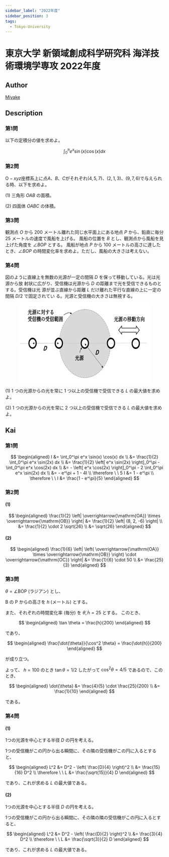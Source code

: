 ```yaml
---
sidebar_label: "2022年度"
sidebar_position: 3
tags:
  - Tokyo-University
---
```

# 東京大学 新領域創成科学研究科 海洋技術環境学専攻 2022年度

## **Author**
[Miyake](https://miyake.github.io/exams/index.html)

## **Description**
### 第1問
以下の定積分の値を求めよ。

$$
\int_0^{\pi} e^x \sin(x) \cos(x) dx
$$

### 第2問
$\text{O} - xyz$座標系上に点$A$、$B$、$C$がそれぞれ$(4, 5, 7)$、$(2, 1, 3)$、$(9, 7, 6)$で与えられる時、以下を求めよ。

(1) 三角形 $OAB$ の面積。

(2) 四面体 $OABC$ の体積。


### 第3問
観測点 $O$ から $200$ メートル離れた同じ水平面上にある地点 $P$ から、鉛直に毎分 $25$ メートルの速度で風船を上げる。
風船の位置を $B$ とし、観測点から風船を見上げた角度を $\angle BOP$ とする。
風船が地点 $P$ から $100$ メートルの高さに達したとき、$\angle BOP$ の時間変化率を求めよ。ただし、風船の大きさは考えない。

### 第4問
図のように直線上を無数の光源が一定の間隔 $D$ を保って移動している。光は光源から放
射状に広がり、受信機は光源から $D$ の距離まで光を受信できるものとする。受信機は光
源が並ぶ直線から距離 $L$ だけ離れた平行な直線の上に一定の間隔 $D/2$ で固定されてい
る。光源と受信機の大きさは無視する。

<figure style="text-align:center;">
  <img src="https://raw.githubusercontent.com/Myyura/the_kai_project_assets/main/kakomonn/tokyo_university/frontier_sciences/otpe_2022_all_p4_1.png" width="500" height="250" alt=""/>
</figure>

(1) $1$ つの光源からの光を常に $1$ つ以上の受信機で受信できる $L$ の最大値を求めよ。

(2) $1$ つの光源からの光を常に $2$ つ以上の受信機で受信できる $L$ の最大値を求めよ。


## **Kai**
### 第1問

$$
\begin{aligned}
I
&= \int_0^\pi e^x \sin(x) \cos(x) dx
\\
&= \frac{1}{2} \int_0^\pi e^x \sin(2x) dx
\\
&= \frac{1}{2} \left[ e^x \sin(2x) \right]_0^\pi - \int_0^\pi e^x \cos(2x) dx
\\
&= - \left[ e^x \cos(2x) \right]_0^\pi - 2 \int_0^\pi e^x \sin(2x) dx
\\
&= - e^\pi + 1 - 4I
\\
\therefore \ \ 
5 I &= 1 - e^\pi
\\
\therefore \ \ 
I &= \frac{1 - e^\pi}{5}
\end{aligned}
$$

### 第2問
#### (1)

$$
\begin{aligned}
\frac{1}{2}
\left|
\overrightarrow{\mathrm{OA}} \times \overrightarrow{\mathrm{OB}}
\right|
&= \frac{1}{2} \left| (8, 2, -6) \right|
\\
&= \frac{1}{2} \cdot 2 \sqrt{26}
\\
&= \sqrt{26}
\end{aligned}
$$

#### (2)

$$
\begin{aligned}
\frac{1}{6}
\left|
\left( \overrightarrow{\mathrm{OA}} \times \overrightarrow{\mathrm{OB}} \right)
\cdot \overrightarrow{\mathrm{OC}}
\right|
&= \frac{1}{6} \cdot 50
\\
&= \frac{25}{3}
\end{aligned}
$$

### 第3問
$\theta = \angle \mathrm{BOP}$ (ラジアン) とし、

$\mathrm{B}$ の $\mathrm{P}$ からの高さを $h$ (メートル) とする。

また、それぞれの時間変化率 (毎分) を $\dot{\theta}, \dot{h} = 25$ とする。
このとき、

$$
\begin{aligned}
\tan \theta = \frac{h}{200}
\end{aligned}
$$

であり、

$$
\begin{aligned}
\frac{\dot{\theta}}{\cos^2 \theta} = \frac{\dot{h}}{200}
\end{aligned}
$$

が成り立つ。

よって、 $h=100$ のとき $\tan \theta = 1/2$ したがって
$\cos^2 \theta = 4/5$ であるので、このとき、

$$
\begin{aligned}
\dot{\theta}
&= \frac{4}{5} \cdot \frac{25}{200}
\\
&= \frac{1}{10}
\end{aligned}
$$

である。

### 第4問
#### (1)
1つの光源を中心とする半径 $D$ の円を考える。

1つの受信機がこの円から出る瞬間に、その隣の受信機がこの円に入るとすると、

$$
\begin{aligned}
L^2
&= D^2 - \left( \frac{D}{4} \right)^2
\\
&= \frac{15}{16} D^2
\\
\therefore \ \ 
L &= \frac{\sqrt{15}}{4} D
\end{aligned}
$$

であり、これが求める $L$ の最大値である。

#### (2)
1つの光源を中心とする半径 $D$ の円を考える。

1つの受信機がこの円から出る瞬間に、その隣の隣の受信機がこの円に入るとすると、

$$
\begin{aligned}
L^2
&= D^2 - \left( \frac{D}{2} \right)^2
\\
&= \frac{3}{4} D^2
\\
\therefore \ \ 
L &= \frac{\sqrt{3}}{2} D
\end{aligned}
$$

であり、これが求める $L$ の最大値である。